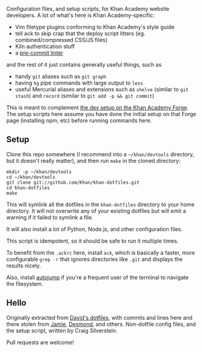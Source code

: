 Configuration files, and setup scripts, for Khan Academy website
developers.  A lot of what's here is Khan Academy-specific:

- Vim filetype plugins conforming to Khan Academy's style guide
- tell ack to skip crap that the deploy script litters
  (eg. combined/compressed CSS/JS files)
- Kiln authentication stuff
- a [pre-commit linter](https://github.com/Khan/khan-linter)

and the rest of it just contains generally useful things, such as

- handy `git` aliases such as `git graph`
- having `hg` pipe commands with large output to `less`
- useful Mercurial aliases and extensions such as `shelve` (similar to
  `git stash`) and `record` (similar to `git add -p && git commit`)

This is meant to complement [the dev setup on the Khan Academy Forge](https://sites.google.com/a/khanacademy.org/forge/for-khan-employees/-new-employees-onboard-doc/developer-setup).
The setup scripts here assume you have done the initial setup on that
Forge page (installing npm, etc) before running commands here.

Setup
-----
Clone this repo somewhere (I recommend into a `~/khan/devtools`
directory, but it doesn't really matter), and then run `make` in
the cloned directory:

    mkdir -p ~/khan/devtools
    cd ~/khan/devtools
    git clone git://github.com/Khan/khan-dotfiles.git
    cd khan-dotfiles
    make

This will symlink all the dotfiles in the `khan-dotfiles` directory to
your home directory.  It will not overwrite any of your existing
dotfiles but will emit a warning if it failed to symlink a file.

It will also install a lot of Python, Node.js, and other configuration files.

This script is idempotent, so it should be safe to run it multiple times.

To benefit from the `.ackrc` here, install `ack`, which is basically a
faster, more configurable `grep -r` that ignores directories like
`.git` and displays the results nicely.

Also, install [autojump](https://github.com/joelthelion/autojump) if
you're a frequent user of the terminal to navigate the filesystem.

Hello
-----
Originally extracted from [David's
dotfiles](http://github.com/divad12/dotfiles), with commits and lines
here and there stolen from [Jamie](http://github.com/phleet/dotfiles),
[Desmond](https://github.com/dmnd), and others.  Non-dotfile config
files, and the setup script, written by Craig Silverstein.

Pull requests are welcome!
